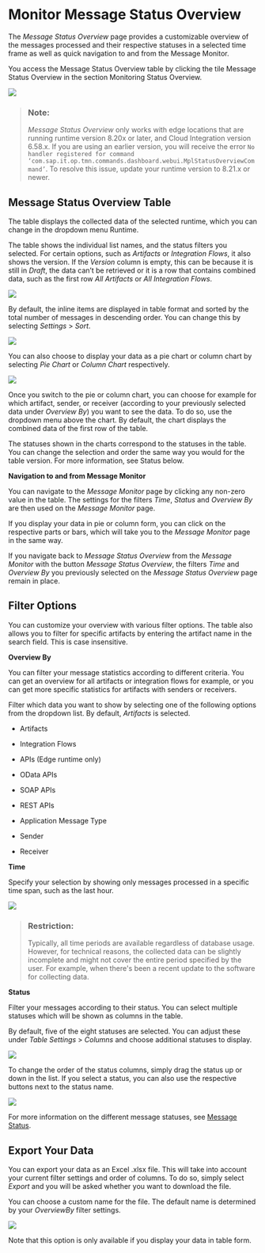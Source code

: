 <!-- loio0cde046d97de4e89bd88c86ef878cfae -->

# Monitor Message Status Overview

The *Message Status Overview* page provides a customizable overview of the messages processed and their respective statuses in a selected time frame as well as quick navigation to and from the Message Monitor.

You access the Message Status Overview table by clicking the tile Message Status Overview in the section Monitoring Status Overview.

![](images/MSO-1_b05f711.png)

> ### Note:  
> *Message Status Overview* only works with edge locations that are running runtime version 8.20x or later, and Cloud Integration version 6.58.x. If you are using an earlier version, you will receive the error `No handler registered for command ‘com.sap.it.op.tmn.commands.dashboard.webui.MplStatusOverviewCommand’`. To resolve this issue, update your runtime version to 8.21.x or newer.



<a name="loio0cde046d97de4e89bd88c86ef878cfae__section_o4s_vmy_5cc"/>

## Message Status Overview Table

The table displays the collected data of the selected runtime, which you can change in the dropdown menu Runtime.

The table shows the individual list names, and the status filters you selected. For certain options, such as *Artifacts* or *Integration Flows*, it also shows the version. If the *Version* column is empty, this can be because it is still in *Draft*, the data can’t be retrieved or it is a row that contains combined data, such as the first row *All Artifacts* or *All Integration Flows*.

![](images/MSO-2_39f295f.png)

By default, the inline items are displayed in table format and sorted by the total number of messages in descending order. You can change this by selecting *Settings* \> *Sort*.

![](images/MSO-3_d875fb4.png)

You can also choose to display your data as a pie chart or column chart by selecting *Pie Chart* or *Column Chart* respectively.

![](images/MSO-8_d5f92c6.png)

Once you switch to the pie or column chart, you can choose for example for which artifact, sender, or receiver \(according to your previously selected data under *Overview By*\) you want to see the data. To do so, use the dropdown menu above the chart. By default, the chart displays the combined data of the first row of the table.

The statuses shown in the charts correspond to the statuses in the table. You can change the selection and order the same way you would for the table version. For more information, see Status below.

**Navigation to and from Message Monitor**

You can navigate to the *Message Monitor* page by clicking any non-zero value in the table. The settings for the filters *Time*, *Status* and *Overview By* are then used on the *Message Monitor* page.

If you display your data in pie or column form, you can click on the respective parts or bars, which will take you to the *Message Monitor* page in the same way.

If you navigate back to *Message Status Overview* from the *Message Monitor* with the button *Message Status Overview*, the filters *Time* and *Overview By* you previously selected on the *Message Status Overview* page remain in place.



<a name="loio0cde046d97de4e89bd88c86ef878cfae__section_f5k_mny_5cc"/>

## Filter Options

You can customize your overview with various filter options. The table also allows you to filter for specific artifacts by entering the artifact name in the search field. This is case insensitive.

**Overview By**

You can filter your message statistics according to different criteria. You can get an overview for all artifacts or integration flows for example, or you can get more specific statistics for artifacts with senders or receivers.

Filter which data you want to show by selecting one of the following options from the dropdown list. By default, *Artifacts* is selected.

-   Artifacts

-   Integration Flows

-   APIs \(Edge runtime only\)

-   OData APIs

-   SOAP APIs

-   REST APIs

-   Application Message Type

-   Sender

-   Receiver


**Time**

Specify your selection by showing only messages processed in a specific time span, such as the last hour.

![](images/MSO-5_b571f6c.png)

> ### Restriction:  
> Typically, all time periods are available regardless of database usage. However, for technical reasons, the collected data can be slightly incomplete and might not cover the entire period specified by the user. For example, when there's been a recent update to the software for collecting data.

**Status**

Filter your messages according to their status. You can select multiple statuses which will be shown as columns in the table.

By default, five of the eight statuses are selected. You can adjust these under *Table Settings* \> *Columns* and choose additional statuses to display.

![](images/MSO-6_6a3094e.png)

To change the order of the status columns, simply drag the status up or down in the list. If you select a status, you can also use the respective buttons next to the status name.

![](images/MSO-7_e1ce106.png)

For more information on the different message statuses, see [Message Status](message-status-733a57b.md).



<a name="loio0cde046d97de4e89bd88c86ef878cfae__section_n45_qmf_jdc"/>

## Export Your Data

You can export your data as an Excel .xlsx file. This will take into account your current filter settings and order of columns. To do so, simply select *Export* and you will be asked whether you want to download the file.

You can choose a custom name for the file. The default name is determined by your *OverviewBy* filter settings.

![](images/MSO-9_f16cbf5.png)

Note that this option is only available if you display your data in table form.

